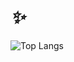 # <i>✨</i>

![Top Langs](https://github-readme-stats.vercel.app/api/top-langs/?username=anuraghazra&layout=compact)
